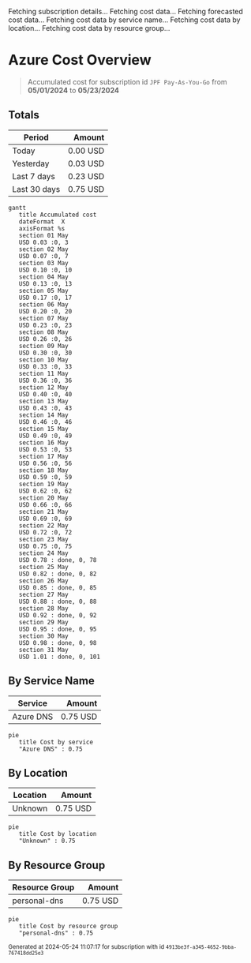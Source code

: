 Fetching subscription details...
Fetching cost data...
Fetching forecasted cost data...
Fetching cost data by service name...
Fetching cost data by location...
Fetching cost data by resource group...
# Azure Cost Overview

> Accumulated cost for subscription id `JPF Pay-As-You-Go` from **05/01/2024** to **05/23/2024**

## Totals

|Period|Amount|
|---|---:|
|Today|0.00 USD|
|Yesterday|0.03 USD|
|Last 7 days|0.23 USD|
|Last 30 days|0.75 USD|

```mermaid
gantt
   title Accumulated cost
   dateFormat  X
   axisFormat %s
   section 01 May
   USD 0.03 :0, 3
   section 02 May
   USD 0.07 :0, 7
   section 03 May
   USD 0.10 :0, 10
   section 04 May
   USD 0.13 :0, 13
   section 05 May
   USD 0.17 :0, 17
   section 06 May
   USD 0.20 :0, 20
   section 07 May
   USD 0.23 :0, 23
   section 08 May
   USD 0.26 :0, 26
   section 09 May
   USD 0.30 :0, 30
   section 10 May
   USD 0.33 :0, 33
   section 11 May
   USD 0.36 :0, 36
   section 12 May
   USD 0.40 :0, 40
   section 13 May
   USD 0.43 :0, 43
   section 14 May
   USD 0.46 :0, 46
   section 15 May
   USD 0.49 :0, 49
   section 16 May
   USD 0.53 :0, 53
   section 17 May
   USD 0.56 :0, 56
   section 18 May
   USD 0.59 :0, 59
   section 19 May
   USD 0.62 :0, 62
   section 20 May
   USD 0.66 :0, 66
   section 21 May
   USD 0.69 :0, 69
   section 22 May
   USD 0.72 :0, 72
   section 23 May
   USD 0.75 :0, 75
   section 24 May
   USD 0.78 : done, 0, 78
   section 25 May
   USD 0.82 : done, 0, 82
   section 26 May
   USD 0.85 : done, 0, 85
   section 27 May
   USD 0.88 : done, 0, 88
   section 28 May
   USD 0.92 : done, 0, 92
   section 29 May
   USD 0.95 : done, 0, 95
   section 30 May
   USD 0.98 : done, 0, 98
   section 31 May
   USD 1.01 : done, 0, 101
```

## By Service Name

|Service|Amount|
|---|---:|
|Azure DNS|0.75 USD|

```mermaid
pie
   title Cost by service
   "Azure DNS" : 0.75
```

## By Location

|Location|Amount|
|---|---:|
|Unknown|0.75 USD|

```mermaid
pie
   title Cost by location
   "Unknown" : 0.75
```

## By Resource Group

|Resource Group|Amount|
|---|---:|
|personal-dns|0.75 USD|

```mermaid
pie
   title Cost by resource group
   "personal-dns" : 0.75
```

<sup>Generated at 2024-05-24 11:07:17 for subscription with id `4913be3f-a345-4652-9bba-767418dd25e3`</sup>
